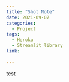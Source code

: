 ```yaml
---
title: "Shot Note"
date: 2021-09-07
categories:
  - Project
tags:
  - Heroku
  - Streamlit library
link:

---
```

test
